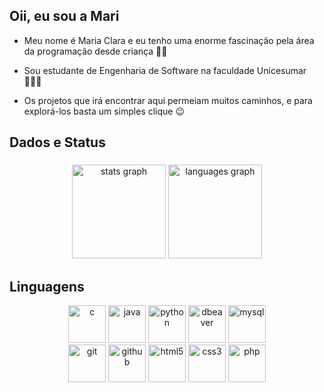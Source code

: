 ## Oii, eu sou a Mari

- Meu nome é Maria Clara e eu tenho uma enorme fascinação pela área da programação desde criança 👧🏻
  
- Sou estudante de Engenharia de Software na faculdade Unicesumar 👩🏻‍💻
  
- Os projetos que irá encontrar aqui permeiam muitos caminhos, e para explorá-los basta um simples clique 😉

## Dados e Status

###

<div align="center">
  <img src="https://github-readme-stats.vercel.app/api?username=Maarii007&hide_title=false&hide_rank=false&show_icons=true&include_all_commits=true&count_private=true&disable_animations=false&theme=jolly&locale=en&hide_border=false&order=1" height="150" alt="stats graph"  />
  
  <img src="https://github-readme-stats.vercel.app/api/top-langs?username=Maarii007&locale=en&hide_title=false&layout=compact&card_width=320&langs_count=5&theme=jolly&hide_border=true&order=2" height="150" alt="languages graph"  />

</div>

###

## Linguagens

<div align="center">
  <div>
    <img alt="c" height="60" src="https://cdn.jsdelivr.net/gh/devicons/devicon@latest/icons/c/c-original.svg" />
    <img alt="java" height="60" src="https://cdn.jsdelivr.net/gh/devicons/devicon@latest/icons/java/java-original.svg" />
    <img alt="python" height="60" src="https://cdn.jsdelivr.net/gh/devicons/devicon@latest/icons/python/python-original.svg" />
    <img alt="dbeaver" height="60" src="https://cdn.jsdelivr.net/gh/devicons/devicon@latest/icons/dbeaver/dbeaver-original.svg" />
    <img alt="mysql" height="60" src="https://cdn.jsdelivr.net/gh/devicons/devicon@latest/icons/mysql/mysql-original-wordmark.svg" />   
  </div>
  
  <div>
    <img alt="git" height="60" src="https://cdn.jsdelivr.net/gh/devicons/devicon@latest/icons/git/git-original.svg" />
    <img alt="github" height="60" src="https://cdn.jsdelivr.net/gh/devicons/devicon@latest/icons/github/github-original.svg" />
    <img alt="html5" height="60"src="https://cdn.jsdelivr.net/gh/devicons/devicon@latest/icons/html5/html5-original.svg" />
    <img alt="css3" height="60" src="https://cdn.jsdelivr.net/gh/devicons/devicon@latest/icons/css3/css3-original.svg" />    
    <img alt="php" height="60" src="https://cdn.jsdelivr.net/gh/devicons/devicon@latest/icons/php/php-original.svg" />
  </div>
</div>


